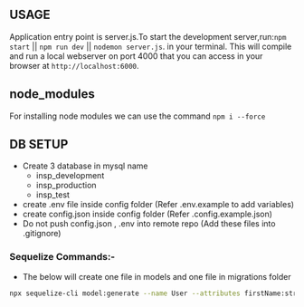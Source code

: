 ## USAGE

Application entry point is server.js.To start the development server,run:`npm start` || `npm run dev` || `nodemon server.js`. in your terminal. This will compile and run a local webserver on port 4000 that you can access in your browser at `http://localhost:6000`.

## node_modules

For installing node modules we can use the command `npm i --force`

## DB SETUP

- Create 3 database in mysql name
  - insp_development
  - insp_production
  - insp_test
- create .env file inside config folder (Refer .env.example to add variables)
- create config.json inside config folder (Refer .config.example.json)
- Do not push config.json , .env into remote repo (Add these files into .gitignore)

### Sequelize Commands:-

- The below will create one file in models and one file in migrations folder

```bash
npx sequelize-cli model:generate --name User --attributes firstName:string,lastName:string,email:string
```
